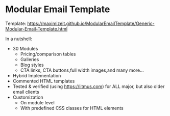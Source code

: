 # Modular Email Template

Template: https://maximizeit.github.io/ModularEmailTemplate/Generic-Modular-Email-Template.html

In a nutshell:
- 30 Modules
  - Pricing/comparison tables
  - Galleries
  - Blog styles
  - CTA links, CTA buttons,full width images,and many more...
- Hybrid Implementation
- Commented HTML templates
- Tested & verified (using https://litmus.com) for ALL major, but also older email clients
- Customization
  - On module level
  - With predefined CSS classes for HTML elements
